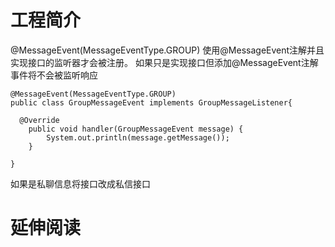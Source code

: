 # 工程简介

@MessageEvent(MessageEventType.GROUP)
使用@MessageEvent注解并且实现接口的监听器才会被注册。
如果只是实现接口但添加@MessageEvent注解事件将不会被监听响应
```
@MessageEvent(MessageEventType.GROUP)
public class GroupMessageEvent implements GroupMessageListener{

  @Override
    public void handler(GroupMessageEvent message) {
        System.out.println(message.getMessage());
    }

}
```
如果是私聊信息将接口改成私信接口
# 延伸阅读

